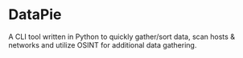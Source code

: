 # DataPie
A CLI tool written in Python to quickly gather/sort data, scan hosts &amp; networks and utilize OSINT for additional data gathering.
